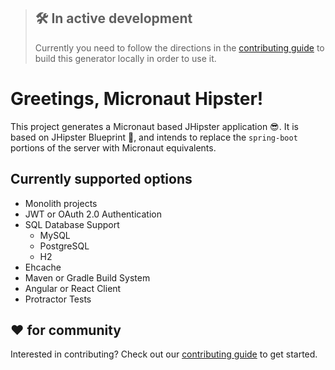 > ## 🛠 In active development
> Currently you need to follow the directions in the [contributing guide](https://github.com/jhipster/generator-jhipster-micronaut/blob/master/CONTRIBUTING.md) to build this generator locally in order to use it.

# Greetings, Micronaut Hipster!

This project generates a Micronaut based JHipster application 😎.
It is based on JHipster Blueprint 🔵, and intends to replace the `spring-boot` portions of the server with Micronaut equivalents.

## Currently supported options
* Monolith projects
* JWT or OAuth 2.0 Authentication
* SQL Database Support
  * MySQL
  * PostgreSQL
  * H2
* Ehcache
* Maven or Gradle Build System
* Angular or React Client
* Protractor Tests

## ❤️ for community

Interested in contributing?
Check out our [contributing guide](https://github.com/jhipster/generator-jhipster-micronaut/blob/master/CONTRIBUTING.md) to get started.
